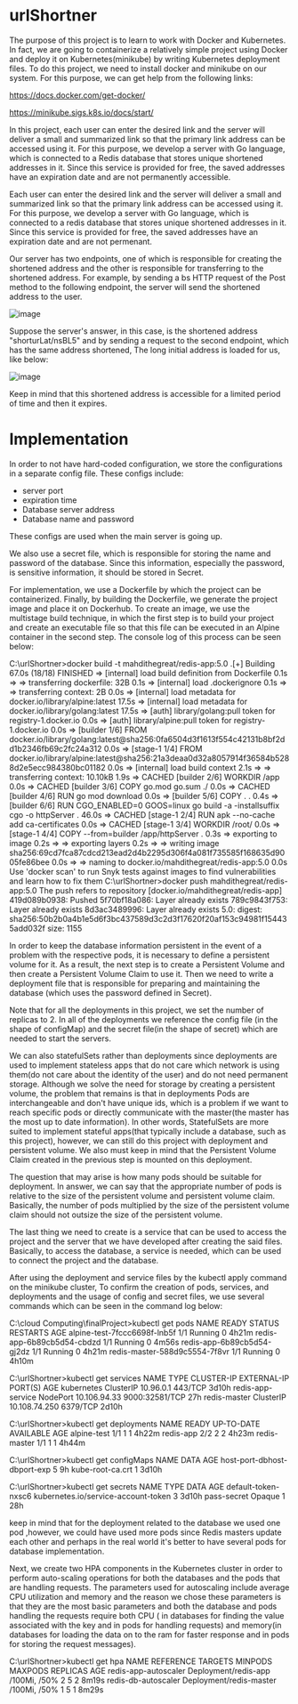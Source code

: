 # urlShortner
The purpose of this project is to learn to work with Docker and Kubernetes. In fact, we are going to containerize a relatively simple project using Docker and deploy it on Kubernetes(minikube) by writing Kubernetes deployment files. To do this project, we need to install docker and minikube on our system. For this purpose, we can get help from the following links:

https://docs.docker.com/get-docker/

https://minikube.sigs.k8s.io/docs/start/

In this project, each user can enter the desired link and the server will deliver a small and summarized link so that the primary link address can be accessed using it. For this purpose, we develop a server with Go language, which is connected to a Redis database that stores unique shortened addresses in it. Since this service is provided for free, the saved addresses have an expiration date and are not permanently accessible.

Each user can enter the desired link and the server will deliver a small and summarized link so that the primary link address can be accessed using it. For this purpose, we develop a server with Go language, which is connected to a redis database that stores unique shortened addresses in it. Since this service is provided for free, the saved addresses have an expiration date and are not permenant.

Our server has two endpoints, one of which is responsible for creating the shortened address and the other is responsible for transferring to the shortened address. For example, by sending a bs HTTP request of the Post method to the following endpoint, the server will send the shortened address to the user.

![image](https://github.com/MahdiTheGreat/urlShortner/assets/47212121/ac499605-93b3-4efa-8aee-da6c93a7eae5)

Suppose the server's answer, in this case, is the shortened address "shorturLat/nsBL5" and by sending a request to the second endpoint, which has the same address shortened, The long initial address is loaded for us, like below:

![image](https://github.com/MahdiTheGreat/urlShortner/assets/47212121/bf933b28-aa6f-49d4-982d-accd4376f680)

Keep in mind that this shortened address is accessible for a limited period of time and then it expires.

# Implementation

In order to not have hard-coded configuration, we store the configurations in a separate config file. These configs include:

- server port
- expiration time
- Database server address
- Database name and password

These configs are used when the main server is going up.

We also use a secret file, which is responsible for storing the name and password of the database. Since this information, especially the password, is sensitive information, it should be stored in Secret.

For implementation, we use a Dockerfile by which the project can be containerized. Finally, by building the Dockerfile, we generate the project image and place it on Dockerhub. To create an image, we use the multistage build technique, in which the first step is to build your project and create an executable file so that this file can be executed in an Alpine container in the second step. The console log of this process can be seen below:

<div>
 C:\urlShortner>docker build -t mahdithegreat/redis-app:5.0 .[+] Building 67.0s (18/18) FINISHED
 => [internal] load build definition from Dockerfile                                                               0.1s
 => => transferring dockerfile: 32B                                                                                0.1s
 => [internal] load .dockerignore                                                                                  0.1s
 => => transferring context: 2B                                                                                    0.0s
 => [internal] load metadata for docker.io/library/alpine:latest                                                  17.5s
 => [internal] load metadata for docker.io/library/golang:latest                                                  17.5s
 => [auth] library/golang:pull token for registry-1.docker.io                                                      0.0s
 => [auth] library/alpine:pull token for registry-1.docker.io                                                      0.0s
 => [builder 1/6] FROM docker.io/library/golang:latest@sha256:0fa6504d3f1613f554c42131b8bf2dd1b2346fb69c2fc24a312  0.0s
 => [stage-1 1/4] FROM docker.io/library/alpine:latest@sha256:21a3deaa0d32a8057914f36584b5288d2e5ecc984380bc01182  0.0s
 => [internal] load build context                                                                                  2.1s
 => => transferring context: 10.10kB                                                                               1.9s
 => CACHED [builder 2/6] WORKDIR /app                                                                              0.0s
 => CACHED [builder 3/6] COPY go.mod go.sum ./                                                                     0.0s
 => CACHED [builder 4/6] RUN go mod download                                                                       0.0s
 => [builder 5/6] COPY . .                                                                                         0.4s
 => [builder 6/6] RUN CGO_ENABLED=0 GOOS=linux go build -a -installsuffix cgo -o httpServer .                     46.0s
 => CACHED [stage-1 2/4] RUN apk --no-cache add ca-certificates                                                    0.0s
 => CACHED [stage-1 3/4] WORKDIR /root/                                                                            0.0s
 => [stage-1 4/4] COPY --from=builder /app/httpServer .                                                            0.3s
 => exporting to image                                                                                             0.2s
 => => exporting layers                                                                                            0.2s
 => => writing image sha256:69cd7fca87cdcd213ead2d4b2295d306f4a081f735585f168635d9005fe86bee                       0.0s
 => => naming to docker.io/mahdithegreat/redis-app:5.0                                                             0.0s
Use 'docker scan' to run Snyk tests against images to find vulnerabilities and learn how to fix them
C:\urlShortner>docker push mahdithegreat/redis-app:5.0
The push refers to repository [docker.io/mahdithegreat/redis-app]
419d089b0938: Pushed                                                                                                    
5f70bf18a086: Layer already exists                                                                                      
789c9843f753: Layer already exists                                                                                      
8d3ac3489996: Layer already exists                                                                                      
5.0: digest: sha256:50b2b0a4b1e5d6f3bc437589d3c2d3f17620f20af153c94981f154435add032f size: 1155
</div>

In order to keep the database information persistent in the event of a problem with the respective pods, it is necessary to define a persistent volume for it. As a result, the next step is to create a Persistent Volume and then create a Persistent Volume Claim to use it.
Then we need to write a deployment file that is responsible for preparing and maintaining the database (which uses the password defined in Secret).

Note that for all the deployments in this project, we set the number of replicas to 2. In all of the deployments we reference the config file (in the shape of configMap) and the secret file(in the shape of secret) which are needed to start the servers.

We can also statefulSets rather than deployments since deployments are used to implement stateless apps that do not care which network is using them(do not care about the identity of the user) and do not need permanent storage. Although we solve the need for storage by creating a persistent volume, the problem that remains is that in deployments Pods are interchangeable and don't have unique ids, which is a problem if we want to reach specific pods or directly communicate with the master(the master has the most up to date information). In other words, StatefulSets are more suited to implement stateful apps(that typically include a database, such as this project), however, we can still do this project with deployment and persistent volume. We also must keep in mind that the Persistent Volume Claim created in the previous step is mounted on this deployment. 

The question that may arise is how many pods should be suitable for deployment. In answer, we can say that the appropriate number of pods is relative to the size of the persistent volume and persistent volume claim. Basically, the number of pods multiplied by the size of the persistent volume claim should not outsize the size of the persistent volume.

The last thing we need to create is a service that can be used to access the project and the server that we have developed after creating the said files. Basically, to access the database, a service is needed, which can be used to connect the project and the database.
 
After using the deployment and service files by the kubectl apply command on the minikube cluster, To confirm the creation of pods, services, and deployments and the usage of config and secret files, we use several commands which can be seen in the command log below:

<div>C:\cloud Computing\finalProject>kubectl get pods
NAME                            READY   STATUS    RESTARTS   AGE
alpine-test-7fccc6698f-lnb5f    1/1     Running   0          4h21m
redis-app-6b89cb5d54-cbdzd      1/1     Running   0          4m56s
redis-app-6b89cb5d54-gj2dz      1/1     Running   0          4h21m
redis-master-588d9c5554-7f8vr   1/1     Running   0          4h10m

C:\urlShortner>kubectl get services
NAME                TYPE        CLUSTER-IP      EXTERNAL-IP   PORT(S)          AGE
kubernetes          ClusterIP   10.96.0.1       <none>        443/TCP          3d10h
redis-app-service   NodePort    10.106.94.33    <none>        9000:32581/TCP   27h
redis-master        ClusterIP   10.108.74.250   <none>        6379/TCP         2d10h

C:\urlShortner>kubectl get deployments
NAME           READY   UP-TO-DATE   AVAILABLE   AGE
alpine-test    1/1     1            1           4h22m
redis-app      2/2     2            2           4h23m
redis-master   1/1     1            1           4h44m

C:\urlShortner>kubectl get configMaps
NAME                          DATA   AGE
host-port-dbhost-dbport-exp   5      9h
kube-root-ca.crt              1      3d10h

C:\urlShortner>kubectl get secrets
NAME                  TYPE                                  DATA   AGE
default-token-nxsc6   kubernetes.io/service-account-token   3      3d10h
pass-secret           Opaque                                1      28h</div>

keep in mind that for the deployment related to the database we used one pod ,however, we could have used more pods since Redis masters update each other and perhaps in the real world it's better to have several pods for database implementation.

Next, we create two HPA components in the Kubernetes cluster in order to perform auto-scaling operations for both the databases and the pods that are handling requests. The parameters used for autoscaling include average CPU utilization and memory and the reason we chose these parameters is that they are the most basic parameters and both the database and pods handling the requests require both CPU ( in databases for finding the value associated with the key and in pods for handling requests) and memory(in databases for loading the data on to the ram for faster response and in pods for storing the request messages).

<div>C:\urlShortner>kubectl get hpa
NAME                   REFERENCE                 TARGETS                          MINPODS   MAXPODS   REPLICAS   AGE
redis-app-autoscaler   Deployment/redis-app      <unknown>/100Mi, <unknown>/50%   2         5         2          8m19s
redis-db-autoscaler    Deployment/redis-master   <unknown>/100Mi, <unknown>/50%   1         5         1          8m29s</div>






